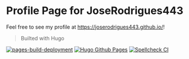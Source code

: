 # Profile Page for JoseRodrigues443

Feel free to see my profile at <https://joserodrigues443.github.io/>!

> Builted with Hugo

[![pages-build-deployment](https://github.com/JoseRodrigues443/joserodrigues443.github.io/actions/workflows/pages/pages-build-deployment/badge.svg?branch=gh-pages)](https://github.com/JoseRodrigues443/joserodrigues443.github.io/actions/workflows/pages/pages-build-deployment)
[![Hugo Github Pages](https://github.com/JoseRodrigues443/joserodrigues443.github.io/actions/workflows/hugo-gh-pages.yml/badge.svg)](https://github.com/JoseRodrigues443/joserodrigues443.github.io/actions/workflows/hugo-gh-pages.yml)
[![Spellcheck CI](https://github.com/JoseRodrigues443/joserodrigues443.github.io/actions/workflows/spell_check.yml/badge.svg)](https://github.com/JoseRodrigues443/joserodrigues443.github.io/actions/workflows/spell_check.yml)


